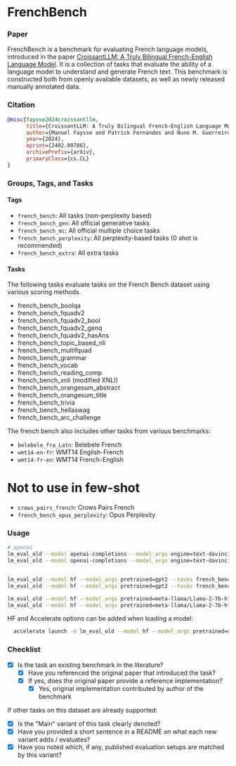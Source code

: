 # FrenchBench

### Paper

FrenchBench is a benchmark for evaluating French language models, introduced in the paper
[CroissantLLM: A Truly Bilingual French-English Language Model](https://arxiv.org/abs/2402.00786).
It is a collection of tasks that evaluate the ability of a language model to understand and generate French text.
This benchmark is constructed both from openly available datasets, as well as newly released manually annotated data.

### Citation

```bibtex
@misc{faysse2024croissantllm,
      title={CroissantLLM: A Truly Bilingual French-English Language Model},
      author={Manuel Faysse and Patrick Fernandes and Nuno M. Guerreiro and António Loison and Duarte M. Alves and Caio Corro and Nicolas Boizard and João Alves and Ricardo Rei and Pedro H. Martins and Antoni Bigata Casademunt and François Yvon and André F. T. Martins and Gautier Viaud and Céline Hudelot and Pierre Colombo},
      year={2024},
      eprint={2402.00786},
      archivePrefix={arXiv},
      primaryClass={cs.CL}
}
```

### Groups, Tags, and Tasks

#### Tags

- `french_bench`: All tasks (non-perplexity based)
- `french_bench_gen`: All official generative tasks
- `french_bench_mc`: All official multiple choice tasks
- `french_bench_perplexity`: All perplexity-based tasks (0 shot is recommended)
- `french_bench_extra`: All extra tasks

#### Tasks


The following tasks evaluate tasks on the French Bench dataset using various scoring methods.
  - french_bench_boolqa
  - french_bench_fquadv2
  - french_bench_fquadv2_bool
  - french_bench_fquadv2_genq
  - french_bench_fquadv2_hasAns
  - french_bench_topic_based_nli
  - french_bench_multifquad
  - french_bench_grammar
  - french_bench_vocab
  - french_bench_reading_comp
  - french_bench_xnli (modified XNLI)
  - french_bench_orangesum_abstract
  - french_bench_orangesum_title
  - french_bench_trivia
  - french_bench_hellaswag
  - french_bench_arc_challenge

The french bench also includes other tasks from various benchmarks:
- `belebele_fra_Latn`: Belebele French
- `wmt14-en-fr`: WMT14 English-French
- `wmt14-fr-en`: WMT14 French-English

# Not to use in few-shot
- `crows_pairs_french`: Crows Pairs French
- `french_bench_opus_perplexity`: Opus Perplexity


### Usage

```bash
# openai
lm_eval_old --model openai-completions --model_args engine=text-davinci-003  --tasks french_bench  --limit 100 --num_fewshot 3 --batch_size auto --output_path data/french_bench/davinci-003/results_french_bench_3shot.json
lm_eval_old --model openai-completions --model_args engine=text-davinci-003  --tasks french_bench_opus_perplexity,crows_pairs_french  --limit 100 --batch_size auto --output_path data/french_bench/davinci-003/results_french_bench2_0shot.json


lm_eval_old --model hf --model_args pretrained=gpt2 --tasks french_bench --device cuda:0 --limit 100 --num_fewshot 3 --batch_size 8 --output_path data/french_bench/gpt2/results_french_bench_3shot.json
lm_eval_old --model hf --model_args pretrained=gpt2 --tasks french_bench_opus_perplexity,crows_pairs_french --device cuda:0 --limit 100 --batch_size auto --output_path data/french_bench/gpt2/results_french_bench2_0shot.json

lm_eval_old --model hf --model_args pretrained=meta-llama/Llama-2-7b-hf --tasks french_bench --device cuda:0 --limit 100 --num_fewshot 3 --batch_size 4 --output_path data/french_bench/llama-2-7b-hf/results_french_bench_3shot.json
lm_eval_old --model hf --model_args pretrained=meta-llama/Llama-2-7b-hf --tasks french_bench_opus_perplexity,crows_pairs_french --device cuda:0 --limit 100 --batch_size auto --output_path data/french_bench/llama-2-7b-hf/results_french_bench2_0shot.json
```

HF and Accelerate options can be added when loading a model:
```bash
  accelerate launch -m lm_eval_old --model hf --model_args pretrained=meta-llama/Llama-2-7b-hf,dtype="float16" --tasks french_bench
```

### Checklist

* [x] Is the task an existing benchmark in the literature?
  * [x] Have you referenced the original paper that introduced the task?
  * [x] If yes, does the original paper provide a reference implementation?
    * [x] Yes, original implementation contributed by author of the benchmark

If other tasks on this dataset are already supported:
* [x] Is the "Main" variant of this task clearly denoted?
* [x] Have you provided a short sentence in a README on what each new variant adds / evaluates?
* [x] Have you noted which, if any, published evaluation setups are matched by this variant?

